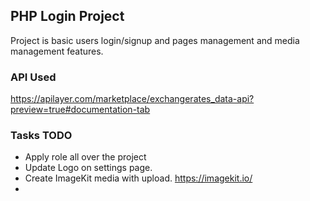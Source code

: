 ## PHP Login Project
Project is basic users login/signup and pages management and media management features.

### API Used 
https://apilayer.com/marketplace/exchangerates_data-api?preview=true#documentation-tab

### Tasks TODO
* Apply role all over the project
* Update Logo on settings page.
* Create ImageKit media with upload. https://imagekit.io/
* 